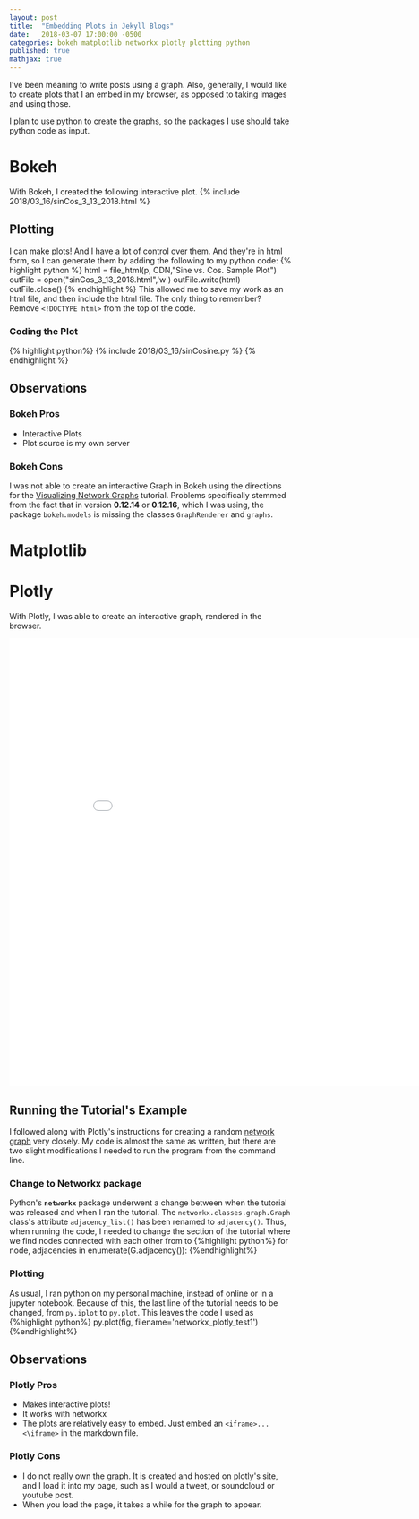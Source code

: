 ```yaml
---
layout: post
title:  "Embedding Plots in Jekyll Blogs"
date:   2018-03-07 17:00:00 -0500
categories: bokeh matplotlib networkx plotly plotting python
published: true
mathjax: true
---
```

I've been meaning to write posts using a graph. Also, generally, I would like to create plots that I an embed in my browser, as opposed to taking images and using those.

I plan to use python to create the graphs, so the packages I use should take python code as input.
# Bokeh
With Bokeh, I created the following interactive plot.
{% include 2018/03_16/sinCos_3_13_2018.html %}

## Plotting
I can make plots! And I have a lot of control over them. And they're in html form, so I can generate them by adding the following to my python code:
{% highlight python %}
html = file_html(p, CDN,"Sine vs. Cos. Sample Plot")
outFile = open("sinCos_3_13_2018.html",'w')
outFile.write(html)
outFile.close()
{% endhighlight %}
This allowed me to save my work as an html file, and then include the html file. The only thing to remember? Remove `<!DOCTYPE html>` from the top of the code.

### Coding the Plot
{% highlight python%}
{% include 2018/03_16/sinCosine.py %}
{% endhighlight %}


## Observations
### Bokeh Pros
- Interactive Plots
- Plot source is my own server

### Bokeh Cons
I was not able to create an interactive Graph in Bokeh using the directions for the [Visualizing Network Graphs](https://bokeh.pydata.org/en/latest/docs/user_guide/graph.html) tutorial. Problems specifically stemmed from the fact that in version **0.12.14** or **0.12.16**, which I was using, the package `bokeh.models` is missing the classes `GraphRenderer` and `graphs`.

# Matplotlib

# Plotly
With Plotly, I was able to create an interactive graph, rendered in the browser.

<iframe width="900" height="800" frameborder="0" scrolling="no" src="//plot.ly/~khoeger/38.embed"></iframe>

## Running the Tutorial's Example
I followed along with Plotly's instructions for creating a random [network graph](https://plot.ly/python/network-graphs/) very closely. My code is almost the same as written, but there are two slight modifications I needed to run the program from the command line.
### Change to Networkx package
Python's **`networkx`** package underwent a change between when the tutorial was released and when I ran the tutorial. The `networkx.classes.graph.Graph` class's attribute `adjacency_list()` has been renamed to `adjacency()`. Thus, when running the code, I needed to change the section of the tutorial where we find nodes connected with each other from
to
{%highlight python%}
for node, adjacencies in enumerate(G.adjacency()):
{%endhighlight%}

### Plotting
As usual, I ran python on my personal machine, instead of online or in a jupyter notebook. Because of this, the last line of the tutorial needs to be changed, from `py.iplot` to `py.plot`. This leaves the code I used as
{%highlight python%}
py.plot(fig, filename='networkx_plotly_test1')
{%endhighlight%}

## Observations

### Plotly Pros
- Makes interactive plots!
- It works with networkx
- The plots are relatively easy to embed. Just embed an `<iframe>...<\iframe>` in the markdown file.

### Plotly Cons
- I do not really own the graph. It is created and hosted on plotly's site, and I load it into my page, such as I would a tweet, or soundcloud or youtube post.
- When you load the page, it takes a while for the graph to appear.
